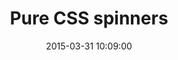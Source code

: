 ---
layout: post
title:  "Pure CSS spinners"
description: If you like animation and are looking for a way to spice up your latest project, you might want to grab a spinner from the CSS Spinners project. It’s an open source effort by myself to create a common set of pure CSS spinners.
categories: advanced 
date:   2015-03-31 10:09:00
img: /assets/image/john-w-long.jpeg
link: http://jekyllrb.com/docs/posts/
---